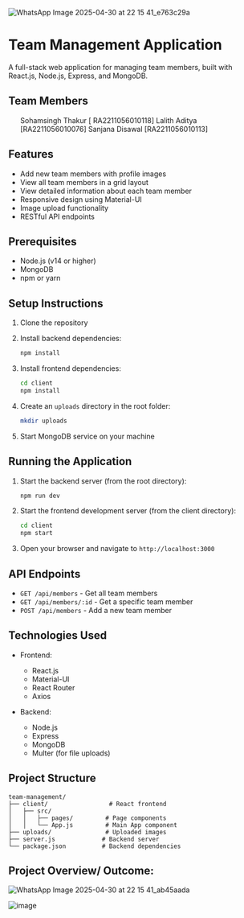 ![WhatsApp Image 2025-04-30 at 22 15 41_e763c29a](https://github.com/user-attachments/assets/e2b93391-742b-46d7-b1ce-b77999d6bfd6)
# Team Management Application
A full-stack web application for managing team members, built with React.js, Node.js, Express, and MongoDB.

## Team Members
<ul>
   <l>Sohamsingh Thakur [ RA2211056010118]</l>
   <l>Lalith Aditya [RA2211056010076]</l>
   <l>Sanjana Disawal [RA2211056010113]</l>
</ul>



## Features

- Add new team members with profile images
- View all team members in a grid layout
- View detailed information about each team member
- Responsive design using Material-UI
- Image upload functionality
- RESTful API endpoints

## Prerequisites

- Node.js (v14 or higher)
- MongoDB
- npm or yarn

## Setup Instructions

1. Clone the repository
2. Install backend dependencies:
   ```bash
   npm install
   ```

3. Install frontend dependencies:
   ```bash
   cd client
   npm install
   ```

4. Create an `uploads` directory in the root folder:
   ```bash
   mkdir uploads
   ```

5. Start MongoDB service on your machine

## Running the Application

1. Start the backend server (from the root directory):
   ```bash
   npm run dev
   ```

2. Start the frontend development server (from the client directory):
   ```bash
   cd client
   npm start
   ```

3. Open your browser and navigate to `http://localhost:3000`

## API Endpoints

- `GET /api/members` - Get all team members
- `GET /api/members/:id` - Get a specific team member
- `POST /api/members` - Add a new team member

## Technologies Used

- Frontend:
  - React.js
  - Material-UI
  - React Router
  - Axios

- Backend:
  - Node.js
  - Express
  - MongoDB
  - Multer (for file uploads)

## Project Structure

```
team-management/
├── client/                 # React frontend
│   ├── src/
│   │   ├── pages/         # Page components
│   │   └── App.js         # Main App component
├── uploads/               # Uploaded images
├── server.js             # Backend server
└── package.json          # Backend dependencies
``` 

## Project Overview/ Outcome:
![WhatsApp Image 2025-04-30 at 22 15 41_ab45aada](https://github.com/user-attachments/assets/a828d022-8676-41a9-aede-3f78758dedfd)

![image](https://github.com/user-attachments/assets/be980c36-2527-49a4-89f8-d49c1f1f4d49)
